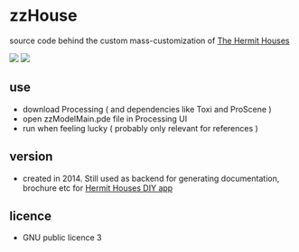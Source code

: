 # zzHouse

source code behind the custom mass-customization of <a href="http://www.hermithouses.nl">The Hermit Houses</a>

![](http://hermithouses.nl/img/diyanif.gif) 
![](http://hermithouses.nl/img/elly.png)

## use

* download Processing ( and dependencies like Toxi and ProScene )
* open zzModelMain.pde file in Processing UI
* run when feeling lucky ( probably only relevant for references )

## version

* created in 2014. Still used as backend for generating documentation, brochure etc for <a href="http://www.hermithouses.nl/diy">Hermit Houses DIY app</a> 

## licence

* GNU public licence 3




